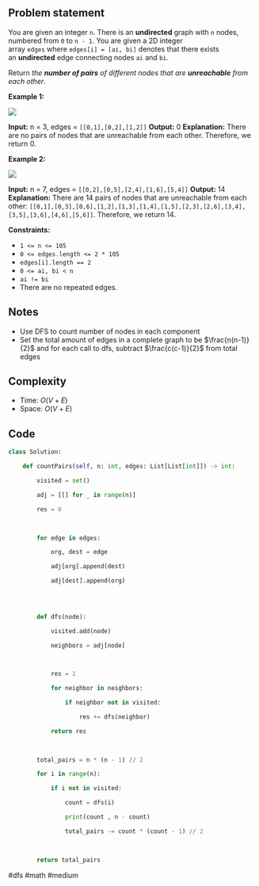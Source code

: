 ## Problem statement

You are given an integer `n`. There is an **undirected** graph with `n` nodes, numbered from `0` to `n - 1`. You are given a 2D integer array `edges` where `edges[i] = [ai, bi]` denotes that there exists an **undirected** edge connecting nodes `ai` and `bi`.

Return _the **number of pairs** of different nodes that are **unreachable** from each other_.

**Example 1:**

![](https://assets.leetcode.com/uploads/2022/05/05/tc-3.png)

**Input:** n = 3, edges = `[[0,1],[0,2],[1,2]]`
**Output:** 0
**Explanation:** There are no pairs of nodes that are unreachable from each other. Therefore, we return 0.

**Example 2:**

![](https://assets.leetcode.com/uploads/2022/05/05/tc-2.png)

**Input:** n = 7, edges = `[[0,2],[0,5],[2,4],[1,6],[5,4]]`
**Output:** 14
**Explanation:** There are 14 pairs of nodes that are unreachable from each other:
`[[0,1],[0,3],[0,6],[1,2],[1,3],[1,4],[1,5],[2,3],[2,6],[3,4],[3,5],[3,6],[4,6],[5,6]]`.
Therefore, we return 14.

**Constraints:**

- `1 <= n <= 105`
- `0 <= edges.length <= 2 * 105`
- `edges[i].length == 2`
- `0 <= ai, bi < n`
- `ai != bi`
- There are no repeated edges.
## Notes

- Use DFS to count number of nodes in each component
- Set the total amount of edges in a complete graph to be $\frac{n(n-1)}{2}$ and for each call to dfs, subtract $\frac{c(c-1)}{2}$ from total edges
## Complexity

- Time: $O(V + E)$
- Space: $O(V + E)$
## Code

```python
class Solution:

    def countPairs(self, n: int, edges: List[List[int]]) -> int:

        visited = set()

        adj = [[] for _ in range(n)]

        res = 0

  

        for edge in edges:

            org, dest = edge

            adj[org].append(dest)

            adj[dest].append(org)

  
  

        def dfs(node):

            visited.add(node)

            neighbors = adj[node]

  

            res = 1

            for neighbor in neighbors:

                if neighbor not in visited:

                    res += dfs(neighbor)

            return res

  

        total_pairs = n * (n - 1) // 2

        for i in range(n):

            if i not in visited:

                count = dfs(i)

                print(count , n - count)

                total_pairs -= count * (count - 1) // 2

  

        return total_pairs
```

#dfs 
#math 
#medium 